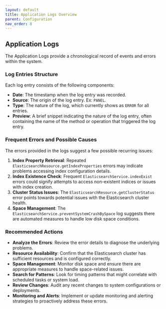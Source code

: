 ```yaml
---
layout: default
title: Application Logs Overview
parent: Configuration
nav_order: 8
---
```


## Application Logs

The Application Logs provide a chronological record of events and errors within the system.

### Log Entries Structure

Each log entry consists of the following components:

- **Date**: The timestamp when the log entry was recorded.
- **Source**: The origin of the log entry. Ex: `PANEL`.
- **Type**: The nature of the log, which currently shows as `ERROR` for all entries.
- **Preview**: A brief snippet indicating the nature of the log entry, often containing the name of the method or operation that triggered the log entry.

### Frequent Errors and Possible Causes

The errors provided in the logs suggest a few possible recurring issues:

1. **Index Property Retrieval**: Repeated `ElasticsearchResource.getIndexProperties` errors may indicate problems accessing index configuration details.
2. **Index Existence Check**: Frequent `ElasticsearchService.indexExist` errors could signify attempts to access non-existent indices or issues with index creation.
3. **Cluster Status Issues**: The `ElasticsearchResource.getClusterStatus` error points towards potential issues with the Elasticsearch cluster health.
4. **Space Management**: The `ElasticsearchService.preventSystemCrashBySpace` log suggests there are automated measures to handle low disk space conditions.

### Recommended Actions

- **Analyze the Errors**: Review the error details to diagnose the underlying problems.
- **Resource Availability**: Confirm that the Elasticsearch cluster has sufficient resources and is configured correctly.
- **Space Management**: Monitor disk space and ensure there are appropriate measures to handle space-related issues.
- **Search for Patterns**: Look for timing patterns that might correlate with scheduled tasks or system load.
- **Review Changes**: Audit any recent changes to system configurations or deployments.
- **Monitoring and Alerts**: Implement or update monitoring and alerting strategies to proactively address these errors.

